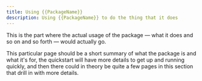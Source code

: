 ```yaml
---
title: Using {{PackageName}}
description: Using {{PackageName}} to do the thing that it does
---
```


This is the part where the actual usage of the package &mdash; what it does and so
on and so forth &mdash; would actually go.

This particular page should be a short summary of what the package is and what
it's for, the quickstart will have more details to get up and running quickly,
and then there could in theory be quite a few pages in this section that drill
in with more details.
